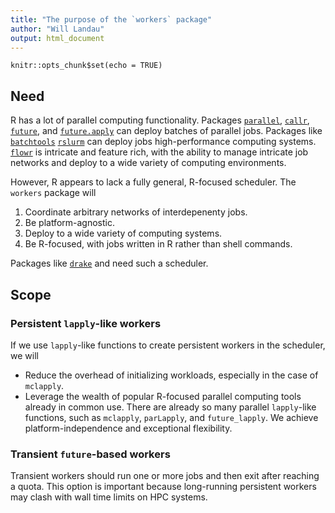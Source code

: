 ```yaml
---
title: "The purpose of the `workers` package"
author: "Will Landau"
output: html_document
---
```


```{r setup, include=FALSE}
knitr::opts_chunk$set(echo = TRUE)
```

## Need

R has a lot of parallel computing functionality. Packages [`parallel`](https://stat.ethz.ch/R-manual/R-devel/library/parallel/doc/parallel.pdf), [`callr`](https://github.com/r-lib/callr), [`future`](https://github.com/HenrikBengtsson/future), and [`future.apply`](https://github.com/HenrikBengtsson/future.apply) can deploy batches of parallel jobs. Packages like [`batchtools`](https://github.com/mllg/batchtools) [`rslurm`](https://github.com/SESYNC-ci/rslurm) can deploy jobs high-performance computing systems. [`flowr`](https://github.com/sahilseth/flowr) is intricate and feature rich, with the ability to manage intricate job networks and deploy to a wide variety of computing environments.

However, R appears to lack a fully general, R-focused scheduler. The `workers` package will

1. Coordinate arbitrary networks of interdepenenty jobs.
2. Be platform-agnostic.
3. Deploy to a wide variety of computing systems.
4. Be R-focused, with jobs written in R rather than shell commands.

Packages like [`drake`](https://github.com/ropensci/drake) and need such a scheduler.

## Scope

### Persistent `lapply`-like workers

If we use `lapply`-like functions to create persistent workers in the scheduler, we will

- Reduce the overhead of initializing workloads, especially in the case of `mclapply`.
- Leverage the wealth of popular R-focused parallel computing tools already in common use. There are already so many parallel `lapply`-like functions, such as `mclapply`, `parLapply`, and `future_lapply`. We achieve platform-independence and exceptional flexibility.

### Transient `future`-based workers

Transient workers should run one or more jobs and then exit after reaching a quota. This option is important because long-running persistent workers may clash with wall time limits on HPC systems.
